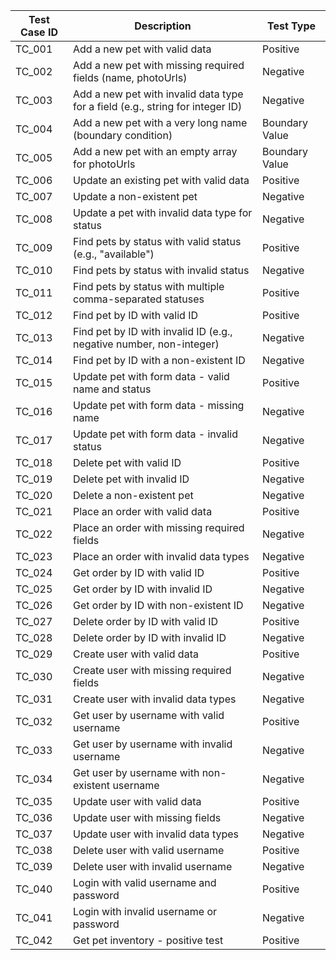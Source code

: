 | Test Case ID | Description | Test Type |
|---|---|---|
| TC_001 | Add a new pet with valid data | Positive |
| TC_002 | Add a new pet with missing required fields (name, photoUrls) | Negative |
| TC_003 | Add a new pet with invalid data type for a field (e.g., string for integer ID) | Negative |
| TC_004 | Add a new pet with a very long name (boundary condition) | Boundary Value |
| TC_005 | Add a new pet with an empty array for photoUrls | Boundary Value |
| TC_006 | Update an existing pet with valid data | Positive |
| TC_007 | Update a non-existent pet | Negative |
| TC_008 | Update a pet with invalid data type for status | Negative |
| TC_009 | Find pets by status with valid status (e.g., "available") | Positive |
| TC_010 | Find pets by status with invalid status | Negative |
| TC_011 | Find pets by status with multiple comma-separated statuses | Positive |
| TC_012 | Find pet by ID with valid ID | Positive |
| TC_013 | Find pet by ID with invalid ID (e.g., negative number, non-integer) | Negative |
| TC_014 | Find pet by ID with a non-existent ID | Negative |
| TC_015 | Update pet with form data - valid name and status | Positive |
| TC_016 | Update pet with form data - missing name | Negative |
| TC_017 | Update pet with form data - invalid status | Negative |
| TC_018 | Delete pet with valid ID | Positive |
| TC_019 | Delete pet with invalid ID | Negative |
| TC_020 | Delete a non-existent pet | Negative |
| TC_021 | Place an order with valid data | Positive |
| TC_022 | Place an order with missing required fields | Negative |
| TC_023 | Place an order with invalid data types | Negative |
| TC_024 | Get order by ID with valid ID | Positive |
| TC_025 | Get order by ID with invalid ID | Negative |
| TC_026 | Get order by ID with non-existent ID | Negative |
| TC_027 | Delete order by ID with valid ID | Positive |
| TC_028 | Delete order by ID with invalid ID | Negative |
| TC_029 | Create user with valid data | Positive |
| TC_030 | Create user with missing required fields | Negative |
| TC_031 | Create user with invalid data types | Negative |
| TC_032 | Get user by username with valid username | Positive |
| TC_033 | Get user by username with invalid username | Negative |
| TC_034 | Get user by username with non-existent username | Negative |
| TC_035 | Update user with valid data | Positive |
| TC_036 | Update user with missing fields | Negative |
| TC_037 | Update user with invalid data types | Negative |
| TC_038 | Delete user with valid username | Positive |
| TC_039 | Delete user with invalid username | Negative |
| TC_040 | Login with valid username and password | Positive |
| TC_041 | Login with invalid username or password | Negative |
| TC_042 | Get pet inventory - positive test | Positive |